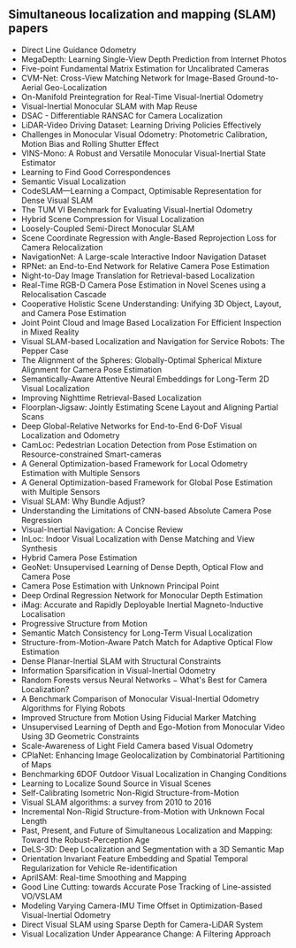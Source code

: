 <h2> Simultaneous localization and mapping (SLAM) papers </h2>

<ul>

 <li><a target="_blank" href="https://github.com/manjunath5496/Simultaneous-localization-and-mapping-papers/blob/master/slam(1).pdf" style="text-decoration:none;">Direct Line Guidance Odometry</a></li>


 <li><a target="_blank" href="https://github.com/manjunath5496/Simultaneous-localization-and-mapping-papers/blob/master/slam(2).pdf" style="text-decoration:none;">MegaDepth: Learning Single-View Depth Prediction from Internet Photos</a></li>

<li><a target="_blank" href="https://github.com/manjunath5496/Simultaneous-localization-and-mapping-papers/blob/master/slam(3).pdf" style="text-decoration:none;">Five-point Fundamental Matrix Estimation for Uncalibrated Cameras</a></li>
 <li><a target="_blank" href="https://github.com/manjunath5496/Simultaneous-localization-and-mapping-papers/blob/master/slam(4).pdf" style="text-decoration:none;">CVM-Net: Cross-View Matching Network for Image-Based Ground-to-Aerial Geo-Localization</a></li>                              
<li><a target="_blank" href="https://github.com/manjunath5496/Simultaneous-localization-and-mapping-papers/blob/master/slam(5).pdf" style="text-decoration:none;">On-Manifold Preintegration for Real-Time Visual-Inertial Odometry</a></li>
<li><a target="_blank" href="https://github.com/manjunath5496/Simultaneous-localization-and-mapping-papers/blob/master/slam(6).pdf" style="text-decoration:none;">Visual-Inertial Monocular SLAM with Map Reuse</a></li>
 <li><a target="_blank" href="https://github.com/manjunath5496/Simultaneous-localization-and-mapping-papers/blob/master/slam(7).pdf" style="text-decoration:none;">DSAC - Differentiable RANSAC for Camera Localization</a></li>

 <li><a target="_blank" href="https://github.com/manjunath5496/Simultaneous-localization-and-mapping-papers/blob/master/slam(8).pdf" style="text-decoration:none;"> LiDAR-Video Driving Dataset: Learning Driving Policies Effectively</a></li>
   <li><a target="_blank" href="https://github.com/manjunath5496/Simultaneous-localization-and-mapping-papers/blob/master/slam(9).pdf" style="text-decoration:none;">Challenges in Monocular Visual Odometry: Photometric Calibration, Motion Bias and Rolling Shutter Effect</a></li>
  
   
 <li><a target="_blank" href="https://github.com/manjunath5496/Simultaneous-localization-and-mapping-papers/blob/master/slam(10).pdf" style="text-decoration:none;">VINS-Mono: A Robust and Versatile Monocular Visual-Inertial State Estimator</a></li>                              
<li><a target="_blank" href="https://github.com/manjunath5496/Simultaneous-localization-and-mapping-papers/blob/master/slam(11).pdf" style="text-decoration:none;">Learning to Find Good Correspondences</a></li>
<li><a target="_blank" href="https://github.com/manjunath5496/Simultaneous-localization-and-mapping-papers/blob/master/slam(12).pdf" style="text-decoration:none;">Semantic Visual Localization</a></li>
<li><a target="_blank" href="https://github.com/manjunath5496/Simultaneous-localization-and-mapping-papers/blob/master/slam(13).pdf" style="text-decoration:none;">CodeSLAM—Learning a Compact, Optimisable Representation for Dense Visual SLAM</a></li>

<li><a target="_blank" href="https://github.com/manjunath5496/Simultaneous-localization-and-mapping-papers/blob/master/slam(14).pdf" style="text-decoration:none;">The TUM VI Benchmark for Evaluating Visual-Inertial Odometry</a></li>
                              
<li><a target="_blank" href="https://github.com/manjunath5496/Simultaneous-localization-and-mapping-papers/blob/master/slam(15).pdf" style="text-decoration:none;">Hybrid Scene Compression for Visual Localization</a></li>

<li><a target="_blank" href="https://github.com/manjunath5496/Simultaneous-localization-and-mapping-papers/blob/master/slam(16).pdf" style="text-decoration:none;">Loosely-Coupled Semi-Direct Monocular SLAM</a></li>

  <li><a target="_blank" href="https://github.com/manjunath5496/Simultaneous-localization-and-mapping-papers/blob/master/slam(17).pdf" style="text-decoration:none;">Scene Coordinate Regression with Angle-Based Reprojection Loss for Camera Relocalization</a></li>   
  
<li><a target="_blank" href="https://github.com/manjunath5496/Simultaneous-localization-and-mapping-papers/blob/master/slam(18).pdf" style="text-decoration:none;">NavigationNet: A Large-scale Interactive Indoor Navigation Dataset</a></li> 

  
<li><a target="_blank" href="https://github.com/manjunath5496/Simultaneous-localization-and-mapping-papers/blob/master/slam(19).pdf" style="text-decoration:none;">RPNet: an End-to-End Network for Relative Camera Pose Estimation</a></li> 

<li><a target="_blank" href="https://github.com/manjunath5496/Simultaneous-localization-and-mapping-papers/blob/master/slam(20).pdf" style="text-decoration:none;"> Night-to-Day Image Translation for Retrieval-based Localization</a></li>

<li><a target="_blank" href="https://github.com/manjunath5496/Simultaneous-localization-and-mapping-papers/blob/master/slam(21).pdf" style="text-decoration:none;">Real-Time RGB-D Camera Pose Estimation in Novel Scenes using a Relocalisation Cascade</a></li>
<li><a target="_blank" href="https://github.com/manjunath5496/Simultaneous-localization-and-mapping-papers/blob/master/slam(22).pdf" style="text-decoration:none;">Cooperative Holistic Scene Understanding: Unifying 3D Object, Layout, and Camera Pose Estimation</a></li> 
 <li><a target="_blank" href="https://github.com/manjunath5496/Simultaneous-localization-and-mapping-papers/blob/master/slam(23).pdf" style="text-decoration:none;">Joint Point Cloud and Image Based Localization For Efficient Inspection in Mixed Reality</a></li> 
 

   <li><a target="_blank" href="https://github.com/manjunath5496/Simultaneous-localization-and-mapping-papers/blob/master/slam(24).pdf" style="text-decoration:none;">Visual SLAM-based Localization and Navigation for Service Robots: The Pepper Case</a></li>
 
   <li><a target="_blank" href="https://github.com/manjunath5496/Simultaneous-localization-and-mapping-papers/blob/master/slam(25).pdf" style="text-decoration:none;">The Alignment of the Spheres: Globally-Optimal Spherical Mixture Alignment for Camera Pose Estimation</a></li>                              
 <li><a target="_blank" href="https://github.com/manjunath5496/Simultaneous-localization-and-mapping-papers/blob/master/slam(26).pdf" style="text-decoration:none;">Semantically-Aware Attentive Neural Embeddings for Long-Term 2D Visual Localization</a></li>
 <li><a target="_blank" href="https://github.com/manjunath5496/Simultaneous-localization-and-mapping-papers/blob/master/slam(27).pdf" style="text-decoration:none;">Improving Nighttime Retrieval-Based Localization</a></li>
   
 
   <li><a target="_blank" href="https://github.com/manjunath5496/Simultaneous-localization-and-mapping-papers/blob/master/slam(28).pdf" style="text-decoration:none;">Floorplan-Jigsaw: Jointly Estimating Scene Layout and Aligning Partial Scans</a></li>
 
   <li><a target="_blank" href="https://github.com/manjunath5496/Simultaneous-localization-and-mapping-papers/blob/master/slam(29).pdf" style="text-decoration:none;">Deep Global-Relative Networks for End-to-End 6-DoF Visual Localization and Odometry</a></li>                              

  <li><a target="_blank" href="https://github.com/manjunath5496/Simultaneous-localization-and-mapping-papers/blob/master/slam(30).pdf" style="text-decoration:none;">CamLoc: Pedestrian Location Detection from Pose Estimation on Resource-constrained Smart-cameras</a></li>
 
   <li><a target="_blank" href="https://github.com/manjunath5496/Simultaneous-localization-and-mapping-papers/blob/master/slam(31).pdf" style="text-decoration:none;">A General Optimization-based Framework for Local Odometry Estimation with Multiple Sensors</a></li> 
    <li><a target="_blank" href="https://github.com/manjunath5496/Simultaneous-localization-and-mapping-papers/blob/master/slam(32).pdf" style="text-decoration:none;">A General Optimization-based Framework for Global Pose Estimation with Multiple Sensors</a></li> 

   <li><a target="_blank" href="https://github.com/manjunath5496/Simultaneous-localization-and-mapping-papers/blob/master/slam(33).pdf" style="text-decoration:none;">Visual SLAM: Why Bundle Adjust?</a></li>                              

  <li><a target="_blank" href="https://github.com/manjunath5496/Simultaneous-localization-and-mapping-papers/blob/master/slam(34).pdf" style="text-decoration:none;"> Understanding the Limitations of CNN-based Absolute Camera Pose Regression</a></li> 
 
  <li><a target="_blank" href="https://github.com/manjunath5496/Simultaneous-localization-and-mapping-papers/blob/master/slam(35).pdf" style="text-decoration:none;">Visual-Inertial Navigation: A Concise Review</a></li> 

  <li><a target="_blank" href="https://github.com/manjunath5496/Simultaneous-localization-and-mapping-papers/blob/master/slam(36).pdf" style="text-decoration:none;">InLoc: Indoor Visual Localization with Dense Matching and View Synthesis</a></li> 
 
<li><a target="_blank" href="https://github.com/manjunath5496/Simultaneous-localization-and-mapping-papers/blob/master/slam(37).pdf" style="text-decoration:none;">Hybrid Camera Pose Estimation</a></li>
 <li><a target="_blank" href="https://github.com/manjunath5496/Simultaneous-localization-and-mapping-papers/blob/master/slam(38).pdf" style="text-decoration:none;">GeoNet: Unsupervised Learning of Dense Depth, Optical Flow and Camera Pose</a></li>
<li><a target="_blank" href="https://github.com/manjunath5496/Simultaneous-localization-and-mapping-papers/blob/master/slam(39).pdf" style="text-decoration:none;">Camera Pose Estimation with Unknown Principal Point</a></li>
 <li><a target="_blank" href="https://github.com/manjunath5496/Simultaneous-localization-and-mapping-papers/blob/master/slam(40).pdf" style="text-decoration:none;">Deep Ordinal Regression Network for Monocular Depth Estimation</a></li>                              
<li><a target="_blank" href="https://github.com/manjunath5496/Simultaneous-localization-and-mapping-papers/blob/master/slam(41).pdf" style="text-decoration:none;">iMag: Accurate and Rapidly Deployable Inertial Magneto-Inductive Localisation</a></li>
<li><a target="_blank" href="https://github.com/manjunath5496/Simultaneous-localization-and-mapping-papers/blob/master/slam(42).pdf" style="text-decoration:none;">Progressive Structure from Motion</a></li>
 
  <li><a target="_blank" href="https://github.com/manjunath5496/Simultaneous-localization-and-mapping-papers/blob/master/slam(43).pdf" style="text-decoration:none;">Semantic Match Consistency for Long-Term Visual Localization</a></li>
 <li><a target="_blank" href="https://github.com/manjunath5496/Simultaneous-localization-and-mapping-papers/blob/master/slam(44).pdf" style="text-decoration:none;">Structure-from-Motion-Aware Patch Match for Adaptive Optical Flow Estimation</a></li>
   <li><a target="_blank" href="https://github.com/manjunath5496/Simultaneous-localization-and-mapping-papers/blob/master/slam(45).pdf" style="text-decoration:none;">Dense Planar-Inertial SLAM with Structural Constraints</a></li>  
   
<li><a target="_blank" href="https://github.com/manjunath5496/Simultaneous-localization-and-mapping-papers/blob/master/slam(46).pdf" style="text-decoration:none;">Information Sparsification in Visual-Inertial Odometry</a></li> 
                             
<li><a target="_blank" href="https://github.com/manjunath5496/Simultaneous-localization-and-mapping-papers/blob/master/slam(47).pdf" style="text-decoration:none;">Random Forests versus Neural Networks &minus; What's Best for Camera Localization?</a></li>
<li><a target="_blank" href="https://github.com/manjunath5496/Simultaneous-localization-and-mapping-papers/blob/master/slam(48).pdf" style="text-decoration:none;">A Benchmark Comparison of Monocular Visual-Inertial Odometry Algorithms for Flying Robots</a></li>

<li><a target="_blank" href="https://github.com/manjunath5496/Simultaneous-localization-and-mapping-papers/blob/master/slam(49).pdf" style="text-decoration:none;">Improved Structure from Motion Using Fiducial Marker Matching</a></li>
                              
<li><a target="_blank" href="https://github.com/manjunath5496/Simultaneous-localization-and-mapping-papers/blob/master/slam(50).pdf" style="text-decoration:none;">Unsupervised Learning of Depth and Ego-Motion from Monocular Video Using 3D Geometric Constraints</a></li>
<li><a target="_blank" href="https://github.com/manjunath5496/Simultaneous-localization-and-mapping-papers/blob/master/slam(51).pdf" style="text-decoration:none;">Scale-Awareness of Light Field Camera based Visual Odometry</a></li>
<li><a target="_blank" href="https://github.com/manjunath5496/Simultaneous-localization-and-mapping-papers/blob/master/slam(52).pdf" style="text-decoration:none;">CPlaNet: Enhancing Image Geolocalization by Combinatorial Partitioning of Maps</a></li>

<li><a target="_blank" href="https://github.com/manjunath5496/Simultaneous-localization-and-mapping-papers/blob/master/slam(53).pdf" style="text-decoration:none;">Benchmarking 6DOF Outdoor Visual Localization in Changing Conditions</a></li>
 
<li><a target="_blank" href="https://github.com/manjunath5496/Simultaneous-localization-and-mapping-papers/blob/master/slam(54).pdf" style="text-decoration:none;">Learning to Localize Sound Source in Visual Scenes</a></li>

<li><a target="_blank" href="https://github.com/manjunath5496/Simultaneous-localization-and-mapping-papers/blob/master/slam(55).pdf" style="text-decoration:none;">Self-Calibrating Isometric Non-Rigid Structure-from-Motion</a></li>
 
  <li><a target="_blank" href="https://github.com/manjunath5496/Simultaneous-localization-and-mapping-papers/blob/master/slam(56).pdf" style="text-decoration:none;">Visual SLAM algorithms: a survey from 2010 to 2016</a></li>                              

  <li><a target="_blank" href="https://github.com/manjunath5496/Simultaneous-localization-and-mapping-papers/blob/master/slam(57).pdf" style="text-decoration:none;">Incremental Non-Rigid Structure-from-Motion with Unknown Focal Length</a></li>
 
   <li><a target="_blank" href="https://github.com/manjunath5496/Simultaneous-localization-and-mapping-papers/blob/master/slam(58).pdf" style="text-decoration:none;">Past, Present, and Future of Simultaneous Localization and Mapping: Toward the Robust-Perception Age</a></li>
    <li><a target="_blank" href="https://github.com/manjunath5496/Simultaneous-localization-and-mapping-papers/blob/master/slam(59).pdf" style="text-decoration:none;">DeLS-3D: Deep Localization and Segmentation with a 3D Semantic Map</a></li>
 
  <li><a target="_blank" href="https://github.com/manjunath5496/Simultaneous-localization-and-mapping-papers/blob/master/slam(60).pdf" style="text-decoration:none;">Orientation Invariant Feature Embedding and Spatial Temporal Regularization for Vehicle Re-identification</a></li>
 
   <li><a target="_blank" href="https://github.com/manjunath5496/Simultaneous-localization-and-mapping-papers/blob/master/slam(61).pdf" style="text-decoration:none;">AprilSAM: Real-time Smoothing and Mapping</a></li>
 
   <li><a target="_blank" href="https://github.com/manjunath5496/Simultaneous-localization-and-mapping-papers/blob/master/slam(62).pdf" style="text-decoration:none;">Good Line Cutting: towards Accurate Pose Tracking of Line-assisted VO/VSLAM</a></li>
 
   <li><a target="_blank" href="https://github.com/manjunath5496/Simultaneous-localization-and-mapping-papers/blob/master/slam(63).pdf" style="text-decoration:none;">Modeling Varying Camera-IMU Time Offset in Optimization-Based Visual-Inertial Odometry</a></li>                              

  <li><a target="_blank" href="https://github.com/manjunath5496/Simultaneous-localization-and-mapping-papers/blob/master/slam(64).pdf" style="text-decoration:none;">Direct Visual SLAM using Sparse Depth for Camera-LiDAR System</a></li>
 
   <li><a target="_blank" href="https://github.com/manjunath5496/Simultaneous-localization-and-mapping-papers/blob/master/slam(65).pdf" style="text-decoration:none;">Visual Localization Under Appearance Change: A Filtering Approach</a></li> 

   </ul>
